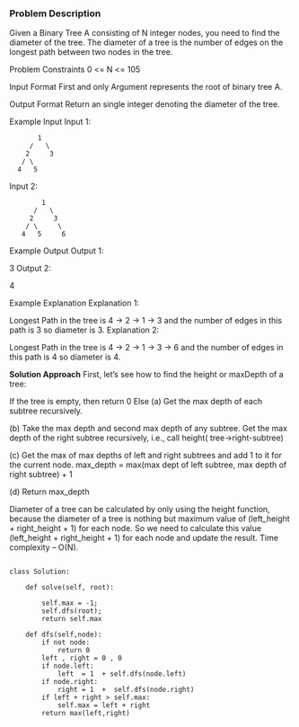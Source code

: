 ### Problem Description

Given a Binary Tree A consisting of N integer nodes, you need to find the diameter of the tree.
The diameter of a tree is the number of edges on the longest path between two nodes in the tree.



Problem Constraints
0 <= N <= 105



Input Format
First and only Argument represents the root of binary tree A.



Output Format
Return an single integer denoting the diameter of the tree.



Example Input
Input 1:

           1
         /   \
        2     3
       / \
      4   5
Input 2:

            1
          /   \
         2     3
        / \     \
       4   5     6


Example Output
Output 1:

 3
Output 2:

 4


Example Explanation
Explanation 1:

Longest Path in the tree is 4 -> 2 -> 1 -> 3 and the number of edges in this path is 3 so diameter is 3.
Explanation 2:

 Longest Path in the tree is 4 -> 2 -> 1 -> 3 -> 6 and the number of edges in this path is 4 so diameter is 4.


**Solution Approach**
First, let’s see how to find the height or maxDepth of a tree:

If the tree is empty, then return 0
Else
(a) Get the max depth of each subtree recursively.

(b) Take the max depth and second max depth of any subtree. Get the max depth of the right subtree recursively, i.e., 
call height( tree->right-subtree)

(c) Get the max of max depths of left and right subtrees and add 1 to it for the current node.
max_depth = max(max dept of left subtree, max depth of right subtree) + 1

(d) Return max_depth

Diameter of a tree can be calculated by only using the height function, because the diameter of a tree is nothing but maximum value of 
(left_height + right_height + 1) for each node. So we need to calculate this value (left_height + right_height + 1) for each node and update 
the result. Time complexity – O(N).

```

class Solution:

    def solve(self, root):

        self.max = -1;
        self.dfs(root);
        return self.max
        
    def dfs(self,node):
        if not node:
            return 0
        left , right = 0 , 0
        if node.left:
            left  = 1  + self.dfs(node.left)
        if node.right:
            right = 1  +  self.dfs(node.right)
        if left + right > self.max:
            self.max = left + right
        return max(left,right)

```
